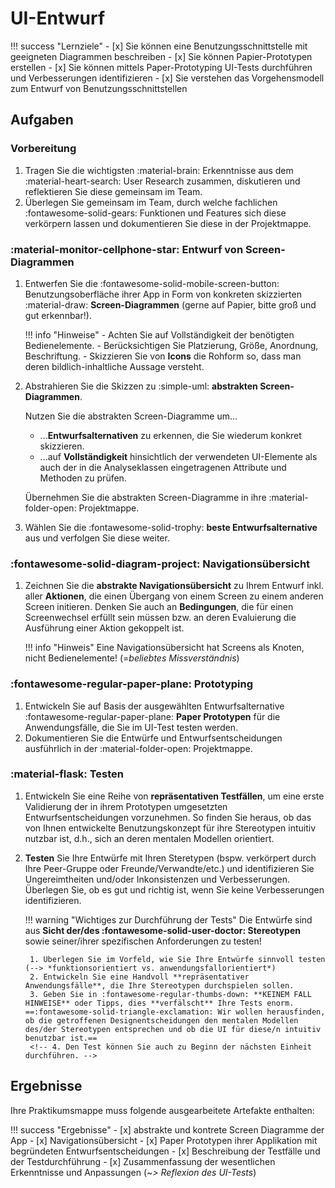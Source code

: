 # UI-Entwurf

!!! success "Lernziele"
    - [x] Sie können eine Benutzungsschnittstelle mit geeigneten Diagrammen beschreiben
    - [x] Sie können Papier-Prototypen erstellen
    - [x] Sie können mittels Paper-Prototyping UI-Tests durchführen und Verbesserungen identifizieren
    - [x] Sie verstehen das Vorgehensmodell zum Entwurf von Benutzungsschnittstellen



## Aufgaben

### Vorbereitung

1. Tragen Sie die wichtigsten :material-brain: Erkenntnisse aus dem :material-heart-search: User Research zusammen, diskutieren und reflektieren Sie diese gemeinsam im Team. 
2. Überlegen Sie gemeinsam im Team, durch welche fachlichen :fontawesome-solid-gears: Funktionen und Features sich diese verkörpern lassen und dokumentieren Sie diese in der Projektmappe.


### :material-monitor-cellphone-star: Entwurf von Screen-Diagrammen

1. Entwerfen Sie die :fontawesome-solid-mobile-screen-button: Benutzungsoberfläche ihrer App in Form von konkreten skizzierten :material-draw: **Screen-Diagrammen** (gerne auf Papier, bitte groß und gut erkennbar!). <!-- Achten Sie auf **Vollständigkeit** der benötigten Bedienelemente. Berücksichtigen Sie Platzierung, Größe, Anordnung, Beschriftung. Skizzieren Sie von **Icons** die Rohform so, dass man deren bildlich-inhaltliche Aussage versteht. -->

    !!! info "Hinweise"
          - Achten Sie auf Vollständigkeit der benötigten Bedienelemente. 
          - Berücksichtigen Sie Platzierung, Größe, Anordnung, Beschriftung. 
          - Skizzieren Sie von **Icons** die Rohform so, dass man deren bildlich-inhaltliche Aussage versteht.
      <!--    - Nutzen Sie **abstrakte Screen-Diagramme** um **Entwurfsalternativen** zu erkennen. Wählen Sie die **beste Entwurfsalternative** aus und verfolgen Sie diese in Form konkreter Screen-Diagramme weiter. -->

2. Abstrahieren Sie die Skizzen zu :simple-uml: **abstrakten Screen-Diagrammen**.  

    Nutzen Sie die abstrakten Screen-Diagramme um...

    - ...**Entwurfsalternativen** zu erkennen, die Sie wiederum konkret skizzieren. 
    - ...auf **Vollständigkeit** hinsichtlich der verwendeten UI-Elemente als auch der in die Analyseklassen eingetragenen Attribute und Methoden zu prüfen.  

    Übernehmen Sie die abstrakten Screen-Diagramme in ihre :material-folder-open: Projektmappe. 


3. Wählen Sie die :fontawesome-solid-trophy: **beste Entwurfsalternative** aus und verfolgen Sie diese weiter.



### :fontawesome-solid-diagram-project: Navigationsübersicht
1. Zeichnen Sie die **abstrakte Navigationsübersicht** zu Ihrem Entwurf inkl. aller **Aktionen**, die einen Übergang von einem Screen zu einem anderen Screen initieren. Denken Sie auch an **Bedingungen**, die für einen Screenwechsel erfüllt sein müssen bzw. an deren Evaluierung die Ausführung einer Aktion gekoppelt ist.

    !!! info "Hinweis"
        Eine Navigationsübersicht hat Screens als Knoten, nicht Bedienelemente! (=_beliebtes Missverständnis_)


### :fontawesome-regular-paper-plane: Prototyping

1. Entwickeln Sie auf Basis der ausgewählten Entwurfsalternative :fontawesome-regular-paper-plane: **Paper Prototypen** für die Anwendungsfälle, die Sie im UI-Test testen werden.
2. Dokumentieren Sie die Entwürfe und Entwurfsentscheidungen ausführlich in der :material-folder-open: Projektmappe. 


### :material-flask: Testen

<!--
!!! warning
    **Corona-Update**:  
    Bitten Sie ein Familienmitglied oder eine andere externe Person die konzipierten Oberflächen aus Sicht des Stereotypen zu begutachten. Spielen Sie einige typische Anwendungsfälle mit Ihrem Stereotypen durch und beobachten Sie sehr genau, wie sie/er mit den Oberflächen interagiert.
-->

1. Entwickeln Sie eine Reihe von **repräsentativen Testfällen**, um eine erste Validierung der in ihrem Prototypen umgesetzten Entwurfsentscheidungen vorzunehmen. So finden Sie heraus, ob das von Ihnen entwickelte Benutzungskonzept für ihre Stereotypen intuitiv nutzbar ist, d.h., sich an deren mentalen Modellen orientiert.

2. **Testen** Sie Ihre Entwürfe mit Ihren Steretypen (bspw. verkörpert durch Ihre Peer-Gruppe oder Freunde/Verwandte/etc.) und identifizieren Sie Ungereimtheiten und/oder Inkonsistenzen und Verbesserungen. Überlegen Sie, ob es gut und richtig ist, wenn Sie keine Verbesserungen identifizieren.

    !!! warning "Wichtiges zur Durchführung der Tests"
        Die Entwürfe sind aus **Sicht der/des :fontawesome-solid-user-doctor: Stereotypen** sowie seiner/ihrer spezifischen Anforderungen zu testen!

        1. Überlegen Sie im Vorfeld, wie Sie Ihre Entwürfe sinnvoll testen (--> *funktionsorientiert vs. anwendungsfallorientiert*) 
        2. Entwickeln Sie eine Handvoll **repräsentativer Anwendungsfälle**, die Ihre Stereotypen durchspielen sollen.
        3. Geben Sie in :fontawesome-regular-thumbs-down: **KEINEM FALL HINWEISE** oder Tipps, dies **verfälscht** Ihre Tests enorm. ==:fontawesome-solid-triangle-exclamation: Wir wollen herausfinden, ob die getroffenen Designentscheidungen den mentalen Modellen des/der Stereotypen entsprechen und ob die UI für diese/n intuitiv benutzbar ist.==
        <!-- 4. Den Test können Sie auch zu Beginn der nächsten Einheit durchführen. -->


## Ergebnisse

Ihre Praktikumsmappe muss folgende ausgearbeitete Artefakte enthalten: 

!!! success "Ergebnisse"
    - [x] abstrakte und kontrete Screen Diagramme der App
    - [x] Navigationsübersicht
    - [x] Paper Prototypen ihrer Applikation mit begründeten Entwurfsentscheidungen
    - [x] Beschreibung der Testfälle und der Testdurchführung
    - [x] Zusammenfassung der wesentlichen Erkenntnisse und Anpassungen (_~> Reflexion des UI-Tests_)
    
